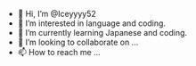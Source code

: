 - 👋 Hi, I’m @Iceyyyy52
- 👀 I’m interested in language and coding.
- 🌱 I’m currently learning Japanese and coding.
- 💞️ I’m looking to collaborate on ...
- 📫 How to reach me ...

<!---
Iceyyyy52/Iceyyyy52 is a ✨ special ✨ repository because its `README.md` (this file) appears on your GitHub profile.
You can click the Preview link to take a look at your changes.
--->
